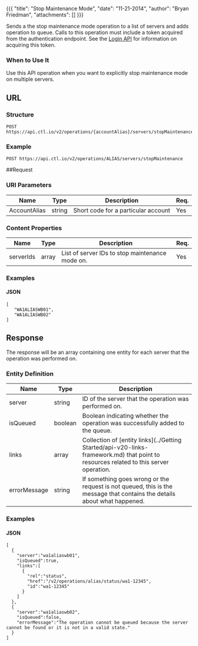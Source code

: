 {{{
  "title": "Stop Maintenance Mode",
  "date": "11-21-2014",
  "author": "Bryan Friedman",
  "attachments": []
}}}

Sends a the stop maintenance mode operation to a list of servers and adds operation to queue. Calls to this operation must include a token acquired from the authentication endpoint. See the [Login API](../Authentication/login.md) for information on acquiring this token.

### When to Use It

Use this API operation when you want to explicitly stop maintenance mode on multiple servers.

## URL

### Structure

    POST https://api.ctl.io/v2/operations/{accountAlias}/servers/stopMaintenance

### Example

    POST https://api.ctl.io/v2/operations/ALIAS/servers/stopMaintenance

##Request

### URI Parameters

| Name | Type | Description | Req. |
| --- | --- | --- | --- |
| AccountAlias | string | Short code for a particular account | Yes |

### Content Properties

| Name | Type | Description | Req. |
| --- | --- | --- | --- |
| serverIds | array | List of server IDs to stop maintenance mode on. | Yes |

### Examples

#### JSON

    [
       "WA1ALIASWB01",
       "WA1ALIASWB02"
    ]

## Response

The response will be an array containing one entity for each server that the operation was performed on.

### Entity Definition

| Name | Type | Description |
| --- | --- | --- |
| server | string | ID of the server that the operation was performed on. |
| isQueued | boolean | Boolean indicating whether the operation was successfully added to the queue. |
| links | array | Collection of [entity links](../Getting Started/api-v20-links-framework.md) that point to resources related to this server operation. |
| errorMessage | string | If something goes wrong or the request is not queued, this is the message that contains the details about what happened. |

### Examples

#### JSON

    [
      {
        "server":"wa1aliaswb01",
        "isQueued":true,
        "links":[
          {
            "rel":"status",
            "href":"/v2/operations/alias/status/wa1-12345",
            "id":"wa1-12345"
          }
        ]
      },
      {
        "server":"wa1aliaswb02",
        "isQueued":false,
        "errorMessage":"The operation cannot be queued because the server cannot be found or it is not in a valid state."
      }
    ]

